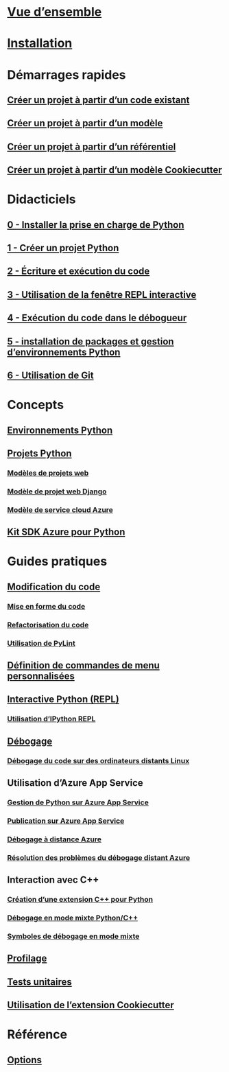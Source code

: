 # [Vue d’ensemble](overview-of-python-tools-for-visual-studio.md)
# [Installation](installing-python-support-in-visual-studio.md)
# Démarrages rapides
## [Créer un projet à partir d’un code existant](quickstart-01-project-from-existing.md)
## [Créer un projet à partir d’un modèle](quickstart-02-python-in-visual-studio-project-from-template.md)
## [Créer un projet à partir d’un référentiel](quickstart-03-python-in-visual-studio-project-from-repository.md)
## [Créer un projet à partir d’un modèle Cookiecutter](quickstart-04-python-in-visual-studio-project-from-cookiecutter.md)
# Didacticiels
## [0 - Installer la prise en charge de Python](tutorial-working-with-python-in-visual-studio-step-00-installation.md)
## [1 - Créer un projet Python](tutorial-working-with-python-in-visual-studio-step-01-create-project.md)
## [2 - Écriture et exécution du code](tutorial-working-with-python-in-visual-studio-step-02-writing-code.md)
## [3 - Utilisation de la fenêtre REPL interactive](tutorial-working-with-python-in-visual-studio-step-03-interactive-repl.md)
## [4 - Exécution du code dans le débogueur](tutorial-working-with-python-in-visual-studio-step-04-debugging.md)
## [5 - installation de packages et gestion d’environnements Python](tutorial-working-with-python-in-visual-studio-step-05-installing-packages.md)
## [6 - Utilisation de Git](tutorial-working-with-python-in-visual-studio-step-06-working-with-git.md)
# Concepts
## [Environnements Python](managing-python-environments-in-visual-studio.md)
## [Projets Python](managing-python-projects-in-visual-studio.md)
### [Modèles de projets web](python-web-application-project-templates.md)
### [Modèle de projet web Django](python-django-web-application-project-template.md)
### [Modèle de service cloud Azure](python-azure-cloud-service-project-template.md)
## [Kit SDK Azure pour Python](azure-sdk-for-python.md)
# Guides pratiques
## [Modification du code](editing-python-code-in-visual-studio.md)
### [Mise en forme du code](formatting-python-code.md)
### [Refactorisation du code](refactoring-python-code.md)
### [Utilisation de PyLint](linting-python-code.md)
## [Définition de commandes de menu personnalisées](defining-custom-python-project-commands.md)
## [Interactive Python (REPL)](python-interactive-repl-in-visual-studio.md)
### [Utilisation d’IPython REPL](interactive-repl-ipython.md)
## [Débogage](debugging-python-in-visual-studio.md)
### [Débogage du code sur des ordinateurs distants Linux](debugging-python-code-on-remote-linux-machines.md)
## Utilisation d’Azure App Service
### [Gestion de Python sur Azure App Service](managing-python-on-azure-app-service.md)
### [Publication sur Azure App Service](publishing-python-web-applications-to-azure-from-visual-studio.md)
### [Débogage à distance Azure](debugging-remote-python-code-on-azure.md)
### [Résolution des problèmes du débogage distant Azure](debugging-remote-python-code-on-azure-troubleshooting.md)
## Interaction avec C++
### [Création d’une extension C++ pour Python](working-with-c-cpp-python-in-visual-studio.md)
### [Débogage en mode mixte Python/C++](debugging-mixed-mode-c-cpp-python-in-visual-studio.md)
### [Symboles de débogage en mode mixte](debugging-symbols-for-mixed-mode-c-cpp-python.md)
## [Profilage](profiling-python-code-in-visual-studio.md)
## [Tests unitaires](unit-testing-python-in-visual-studio.md)
## [Utilisation de l’extension Cookiecutter](using-python-cookiecutter-templates.md)
# Référence
## [Options](python-support-options-and-settings-in-visual-studio.md)
